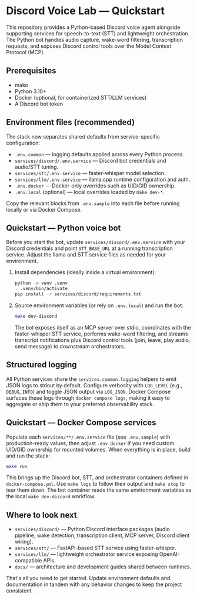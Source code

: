 # Discord Voice Lab — Quickstart

This repository provides a Python-based Discord voice agent alongside supporting services for speech-to-text (STT) and lightweight orchestration. The Python bot handles audio capture, wake-word filtering, transcription requests, and exposes Discord control tools over the Model Context Protocol (MCP).

## Prerequisites

- make
- Python 3.10+
- Docker (optional, for containerized STT/LLM services)
- A Discord bot token

## Environment files (recommended)

The stack now separates shared defaults from service-specific configuration:

- `.env.common` — logging defaults applied across every Python process.
- `services/discord/.env.service` — Discord bot credentials and audio/STT tuning.
- `services/stt/.env.service` — faster-whisper model selection.
- `services/llm/.env.service` — llama.cpp runtime configuration and auth.
- `.env.docker` — Docker-only overrides such as UID/GID ownership.
- `.env.local` (optional) — local overrides loaded by `make dev-*`.

Copy the relevant blocks from `.env.sample` into each file before running locally or via Docker Compose.

## Quickstart — Python voice bot

Before you start the bot, update `services/discord/.env.service` with your Discord credentials and point `STT_BASE_URL` at a running transcription service. Adjust the llama and STT service files as needed for your environment.

1. Install dependencies (ideally inside a virtual environment):

   ```bash
   python -m venv .venv
   . .venv/bin/activate
   pip install -r services/discord/requirements.txt
   ```

2. Source environment variables (or rely on `.env.local`) and run the bot:

   ```bash
   make dev-discord
   ```

   The bot exposes itself as an MCP server over stdio, coordinates with the faster-whisper STT service, performs wake-word filtering, and streams transcript notifications plus Discord control tools (join, leave, play audio, send message) to downstream orchestrators.

## Structured logging

All Python services share the `services.common.logging` helpers to emit JSON logs to stdout by default. Configure verbosity with `LOG_LEVEL` (e.g., `DEBUG`, `INFO`) and toggle JSON output via `LOG_JSON`. Docker Compose surfaces these logs through `docker compose logs`, making it easy to aggregate or ship them to your preferred observability stack.

## Quickstart — Docker Compose services

Populate each `services/**/.env.service` file (see `.env.sample`) with production-ready values, then adjust `.env.docker` if you need custom UID/GID ownership for mounted volumes. When everything is in place, build and run the stack:

```bash
make run
```

This brings up the Discord bot, STT, and orchestrator containers defined in `docker-compose.yml`. Use `make logs` to follow their output and `make stop` to tear them down. The bot container reads the same environment variables as the local `make dev-discord` workflow.

## Where to look next

- `services/discord/` — Python Discord interface packages (audio pipeline, wake detection, transcription client, MCP server, Discord client wiring).
- `services/stt/` — FastAPI-based STT service using faster-whisper.
- `services/llm/` — lightweight orchestrator service exposing OpenAI-compatible APIs.
- `docs/` — architecture and development guides shared between runtimes.

That's all you need to get started. Update environment defaults and documentation in tandem with any behavior changes to keep the project consistent.
